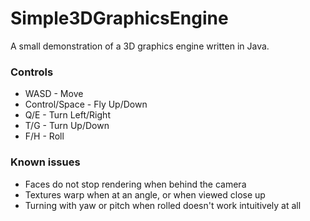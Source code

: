 # Simple3DGraphicsEngine

A small demonstration of a 3D graphics engine written in Java.

### Controls
- WASD - Move
- Control/Space - Fly Up/Down
- Q/E - Turn Left/Right
- T/G - Turn Up/Down
- F/H - Roll

### Known issues
- Faces do not stop rendering when behind the camera
- Textures warp when at an angle, or when viewed close up
- Turning with yaw or pitch when rolled doesn't work intuitively at all